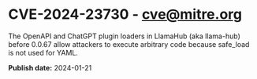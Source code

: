 # CVE-2024-23730 - cve@mitre.org

The OpenAPI and ChatGPT plugin loaders in LlamaHub (aka llama-hub) before 0.0.67 allow attackers to execute arbitrary code because safe_load is not used for YAML.

**Publish date:** 2024-01-21
